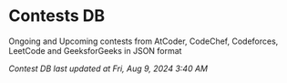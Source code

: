 # Contests DB

Ongoing and Upcoming contests from AtCoder, CodeChef, Codeforces, LeetCode and GeeksforGeeks in JSON format

*Contest DB last updated at Fri, Aug 9, 2024 3:40 AM*  

